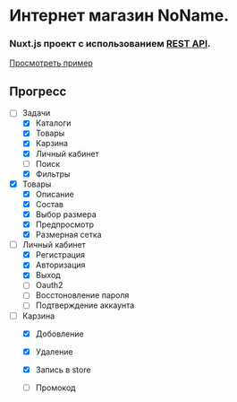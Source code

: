 # Интернет магазин NoName.
### Nuxt.js проект с использованием [REST API](https://github.com/Kepo4kaPro/RESTApiNoN).
[Просмотреть пример](http://kepo4kapro.herokuapp.com/)
## Прогресс
- [ ] Задачи
   - [X] Каталоги
   - [X] Товары
   - [X] Карзина
   - [X] Личный кабинет
   - [ ] Поиск
   - [X] Фильтры
- [X] Товары
  - [X] Описание
  - [X] Состав
  - [X] Выбор размера
  - [X] Предпросмотр
  - [X] Размерная сетка
- [ ] Личный кабинет
  - [X] Регистрация
  - [X] Авторизация
  - [X] Выход
  - [ ] Oauth2
  - [ ] Восстоновление пароля
  - [ ] Подтверждение аккаунта
- [ ] Карзина
  - [X] Добовление
  - [X] Удаление
  - [X] Запись в store
  - [ ] Промокод
  
